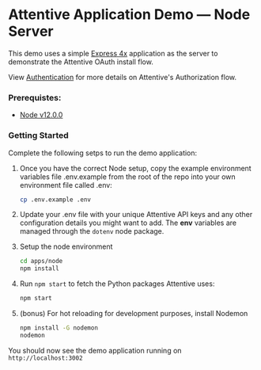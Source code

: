 # Attentive Application Demo — Node Server

This demo uses a simple [Express 4x](https://expressjs.com/) application as the server to demonstrate the
Attentive OAuth install flow.

View [Authentication](https://docs.attentivemobile.com/pages/authentication/) for more details on Attentive's Authorization
flow.

### Prerequistes:

- [Node v12.0.0](https://nodejs.org/en/download/)
 
### Getting Started

Complete the following setps to run the demo application:

1. Once you have the correct Node setup, copy the example environment variables file .env.example from the root of the repo into your own environment file called .env:
    ```bash
    cp .env.example .env
    ```

1. Update your .env file with your unique Attentive API keys and any other configuration details you might want to add.
   The <b>env</b> variables are managed through the `dotenv` node package.

1. Setup the node environment

    ```bash
    cd apps/node
    npm install
    ```

1. Run `npm start` to fetch the Python packages Attentive uses:
    ```bash
    npm start
    ```

1. (bonus) For hot reloading for development purposes, install Nodemon
    ```bash
    npm install -G nodemon
    nodemon
    ```

You should now see the demo application running on `http://localhost:3002`
